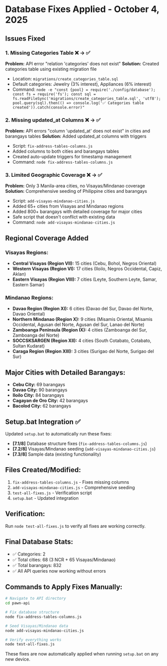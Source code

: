 # Database Fixes Applied - October 4, 2025

## Issues Fixed

### 1. Missing Categories Table ❌ → ✅
**Problem:** API error "relation 'categories' does not exist"
**Solution:** Created categories table using existing migration file
- Location: `migrations/create_categories_table.sql`
- Default categories: Jewelry (3% interest), Appliances (6% interest)
- Command: `node -e "const {pool} = require('./config/database'); const fs = require('fs'); const sql = fs.readFileSync('migrations/create_categories_table.sql', 'utf8'); pool.query(sql).then(() => console.log('✅ Categories table created')).catch(console.error)"`

### 2. Missing updated_at Columns ❌ → ✅
**Problem:** API errors "column 'updated_at' does not exist" in cities and barangays tables
**Solution:** Added updated_at columns with triggers
- Script: `fix-address-tables-columns.js`
- Added columns to both cities and barangays tables
- Created auto-update triggers for timestamp management
- Command: `node fix-address-tables-columns.js`

### 3. Limited Geographic Coverage ❌ → ✅
**Problem:** Only 3 Manila-area cities, no Visayas/Mindanao coverage
**Solution:** Comprehensive seeding of Philippine cities and barangays
- Script: `add-visayas-mindanao-cities.js`
- Added 65+ cities from Visayas and Mindanao regions
- Added 800+ barangays with detailed coverage for major cities
- Safe script that doesn't conflict with existing data
- Command: `node add-visayas-mindanao-cities.js`

## Regional Coverage Added

### Visayas Regions:
- **Central Visayas (Region VII):** 15 cities (Cebu, Bohol, Negros Oriental)
- **Western Visayas (Region VI):** 17 cities (Iloilo, Negros Occidental, Capiz, Aklan)  
- **Eastern Visayas (Region VIII):** 7 cities (Leyte, Southern Leyte, Samar, Eastern Samar)

### Mindanao Regions:
- **Davao Region (Region XI):** 6 cities (Davao del Sur, Davao del Norte, Davao Oriental)
- **Northern Mindanao (Region X):** 9 cities (Misamis Oriental, Misamis Occidental, Agusan del Norte, Agusan del Sur, Lanao del Norte)
- **Zamboanga Peninsula (Region IX):** 4 cities (Zamboanga del Sur, Zamboanga del Norte)
- **SOCCSKSARGEN (Region XII):** 4 cities (South Cotabato, Cotabato, Sultan Kudarat)
- **Caraga Region (Region XIII):** 3 cities (Surigao del Norte, Surigao del Sur)

## Major Cities with Detailed Barangays:
- **Cebu City:** 69 barangays
- **Davao City:** 90 barangays  
- **Iloilo City:** 84 barangays
- **Cagayan de Oro City:** 42 barangays
- **Bacolod City:** 62 barangays

## Setup.bat Integration ✅
Updated `setup.bat` to automatically run these fixes:
- **[7.1/8]** Database structure fixes (`fix-address-tables-columns.js`)
- **[7.2/8]** Visayas/Mindanao seeding (`add-visayas-mindanao-cities.js`)
- **[7.3/8]** Sample data (existing functionality)

## Files Created/Modified:
1. `fix-address-tables-columns.js` - Fixes missing columns
2. `add-visayas-mindanao-cities.js` - Comprehensive seeding
3. `test-all-fixes.js` - Verification script
4. `setup.bat` - Updated integration

## Verification:
Run `node test-all-fixes.js` to verify all fixes are working correctly.

## Final Database Stats:
- ✅ Categories: 2
- ✅ Total cities: 68 (3 NCR + 65 Visayas/Mindanao)
- ✅ Total barangays: 832
- ✅ All API queries now working without errors

## Commands to Apply Fixes Manually:
```bash
# Navigate to API directory
cd pawn-api

# Fix database structure
node fix-address-tables-columns.js

# Seed Visayas/Mindanao data
node add-visayas-mindanao-cities.js

# Verify everything works
node test-all-fixes.js
```

These fixes are now automatically applied when running `setup.bat` on any new device.